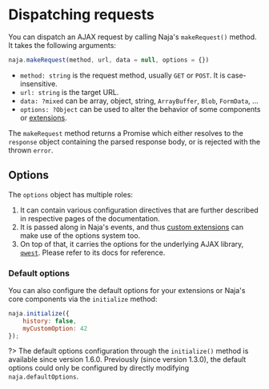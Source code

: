 # Dispatching requests

You can dispatch an AJAX request by calling Naja's `makeRequest()` method. It takes the following arguments:

```js
naja.makeRequest(method, url, data = null, options = {})
```

- `method: string` is the request method, usually `GET` or `POST`. It is case-insensitive.
- `url: string` is the target URL.
- `data: ?mixed` can be array, object, string, `ArrayBuffer`, `Blob`, `FormData`, &hellip;
- `options: ?Object` can be used to alter the behavior of some components or [extensions](extensions-custom.md).

The `makeRequest` method returns a Promise which either resolves to the `response` object containing the parsed response
body, or is rejected with the thrown `error`.


## Options

The `options` object has multiple roles:

1. It can contain various configuration directives that are further described in respective pages of the documentation.
2. It is passed along in Naja's events, and thus [custom extensions](extensions-custom.md) can make use of the options
    system too.
3. On top of that, it carries the options for the underlying AJAX library, [`qwest`](https://github.com/pyrsmk/qwest).
    Please refer to its docs for reference.


### Default options

You can also configure the default options for your extensions or Naja's core components via the `initialize` method:

```js
naja.initialize({
	history: false,
	myCustomOption: 42
});
```

?> The default options configuration through the `initialize()` method is available since version 1.6.0. Previously
(since version 1.3.0), the default options could only be configured by directly modifying `naja.defaultOptions`.
